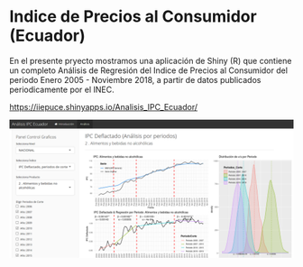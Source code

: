# Indice de Precios al Consumidor (Ecuador)

En el presente pryecto mostramos una aplicación de Shiny (R) que contiene un completo Análisis de Regresión del Indice de Precios al Consumidor del periodo Enero 2005 - Noviembre 2018, a partir de datos publicados periodicamente por el INEC.

https://iiepuce.shinyapps.io/Analisis_IPC_Ecuador/

<img src="Capture1.png" alt="EPN" style="width:600px"> 
